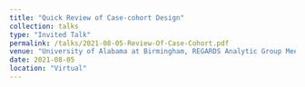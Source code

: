 ```yaml
---
title: "Quick Review of Case-cohort Design"
collection: talks
type: "Invited Talk"
permalink: /talks/2021-08-05-Review-Of-Case-Cohort.pdf
venue: "University of Alabama at Birmingham, REGARDS Analytic Group Meeting"
date: 2021-08-05
location: "Virtual"
---
```

